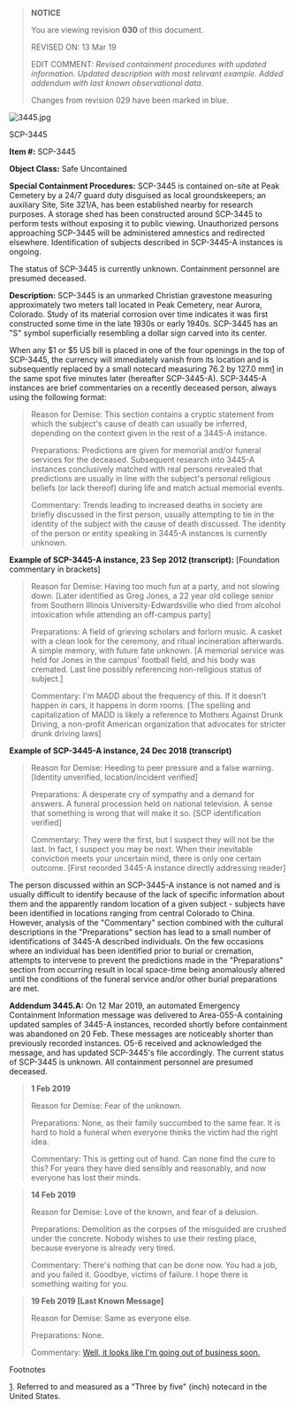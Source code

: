 > **NOTICE**
> 
> You are viewing revision **030** of this document.
> 
> REVISED ON: 13 Mar 19
> 
> EDIT COMMENT: _Revised containment procedures with updated information. Updated description with most relevant example. Added addendum with last known observational data._
> 
> Changes from revision 029 have been marked in blue.

![3445.jpg](http://scp-sandbox-3.wdfiles.com/local--files/observerseptember/3445.jpg)

SCP-3445

**Item #:** SCP-3445

**Object Class:** Safe Uncontained

**Special Containment Procedures:** SCP-3445 is contained on-site at Peak Cemetery by a 24/7 guard duty disguised as local groundskeepers; an auxiliary Site, Site 321/A, has been established nearby for research purposes. A storage shed has been constructed around SCP-3445 to perform tests without exposing it to public viewing. Unauthorized persons approaching SCP-3445 will be administered amnestics and redirected elsewhere. Identification of subjects described in SCP-3445-A instances is ongoing.

The status of SCP-3445 is currently unknown. Containment personnel are presumed deceased.

**Description:** SCP-3445 is an unmarked Christian gravestone measuring approximately two meters tall located in Peak Cemetery, near Aurora, Colorado. Study of its material corrosion over time indicates it was first constructed some time in the late 1930s or early 1940s. SCP-3445 has an "S" symbol superficially resembling a dollar sign carved into its center.

When any $1 or $5 US bill is placed in one of the four openings in the top of SCP-3445, the currency will immediately vanish from its location and is subsequently replaced by a small notecard measuring 76.2 by 127.0 mm[1](javascript:;) in the same spot five minutes later (hereafter SCP-3445-A). SCP-3445-A instances are brief commentaries on a recently deceased person, always using the following format:

> Reason for Demise: This section contains a cryptic statement from which the subject's cause of death can usually be inferred, depending on the context given in the rest of a 3445-A instance.
> 
> Preparations: Predictions are given for memorial and/or funeral services for the deceased. Subsequent research into 3445-A instances conclusively matched with real persons revealed that predictions are usually in line with the subject's personal religious beliefs (or lack thereof) during life and match actual memorial events.
> 
> Commentary: Trends leading to increased deaths in society are briefly discussed in the first person, usually attempting to tie in the identity of the subject with the cause of death discussed. The identity of the person or entity speaking in 3445-A instances is currently unknown.

**Example of SCP-3445-A instance, 23 Sep 2012 (transcript):** \[Foundation commentary in brackets\]

> Reason for Demise: Having too much fun at a party, and not slowing down. \[Later identified as Greg Jones, a 22 year old college senior from Southern Illinois University-Edwardsville who died from alcohol intoxication while attending an off-campus party\]
> 
> Preparations: A field of grieving scholars and forlorn music. A casket with a clean look for the ceremony, and ritual incineration afterwards. A simple memory, with future fate unknown. \[A memorial service was held for Jones in the campus' football field, and his body was cremated. Last line possibly referencing non-religious status of subject.\]
> 
> Commentary: I'm MADD about the frequency of this. If it doesn't happen in cars, it happens in dorm rooms. \[The spelling and capitalization of MADD is likely a reference to Mothers Against Drunk Driving, a non-profit American organization that advocates for stricter drunk driving laws\]

**Example of SCP-3445-A instance, 24 Dec 2018 (transcript)**

> Reason for Demise: Heeding to peer pressure and a false warning. \[Identity unverified, location/incident verified\]
> 
> Preparations: A desperate cry of sympathy and a demand for answers. A funeral procession held on national television. A sense that something is wrong that will make it so. \[SCP identification verified\]
> 
> Commentary: They were the first, but I suspect they will not be the last. In fact, I suspect you may be next. When their inevitable conviction meets your uncertain mind, there is only one certain outcome. \[First recorded 3445-A instance directly addressing reader\]

The person discussed within an SCP-3445-A instance is not named and is usually difficult to identify because of the lack of specific information about them and the apparently random location of a given subject - subjects have been identified in locations ranging from central Colorado to China. However, analysis of the "Commentary" section combined with the cultural descriptions in the "Preparations" section has lead to a small number of identifications of 3445-A described individuals. On the few occasions where an individual has been identified prior to burial or cremation, attempts to intervene to prevent the predictions made in the "Preparations" section from occurring result in local space-time being anomalously altered until the conditions of the funeral service and/or other burial preparations are met.

**Addendum 3445.A:** On 12 Mar 2019, an automated Emergency Containment Information message was delivered to Area-055-A containing updated samples of 3445-A instances, recorded shortly before containment was abandoned on 20 Feb. These messages are noticeably shorter than previously recorded instances. O5-6 received and acknowledged the message, and has updated SCP-3445's file accordingly. The current status of SCP-3445 is unknown. All containment personnel are presumed deceased.

> **1 Feb 2019**
> 
> Reason for Demise: Fear of the unknown.
> 
> Preparations: None, as their family succumbed to the same fear. It is hard to hold a funeral when everyone thinks the victim had the right idea.
> 
> Commentary: This is getting out of hand. Can none find the cure to this? For years they have died sensibly and reasonably, and now everyone has lost their minds.

> **14 Feb 2019**
> 
> Reason for Demise: Love of the known, and fear of a delusion.
> 
> Preparations: Demolition as the corpses of the misguided are crushed under the concrete. Nobody wishes to use their resting place, because everyone is already very tired.
> 
> Commentary: There's nothing that can be done now. You had a job, and you failed it. Goodbye, victims of failure. I hope there is something waiting for you.

> **19 Feb 2019 \[Last Known Message\]**
> 
> Reason for Demise: Same as everyone else.
> 
> Preparations: None.
> 
> Commentary: [Well, it looks like I'm going out of business soon.](/scp-3519)

Footnotes

[1](javascript:;). Referred to and measured as a "Three by five" (inch) notecard in the United States.